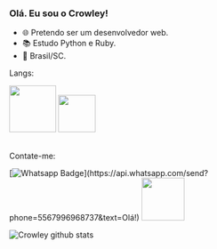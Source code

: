 ### Olá. Eu sou o Crowley!



- 🌐  Pretendo ser um desenvolvedor web.
- 📚  Estudo Python e Ruby.
- :house_with_garden:  Brasil/SC.

Langs:

<div>
 <img width="84" src="https://img.shields.io/badge/Python-3776AB?style=for-the-badge&logo=python&logoColor=white" />
 <img width="67" src="https://img.shields.io/badge/Ruby-DC143C?style=for-the-badge&logo=ruby&logoColor=white"/>
</div><br>




Contate-me:

[![Whatsapp Badge](https://img.shields.io/badge/-Whatsapp-4CA143?style=flat-square&labelColor=4CA143&logo=whatsapp&logoColor=white&link=https://api.whatsapp.com/send?phone=556796968737&text=Olá!)](https://api.whatsapp.com/send?phone=5567996968737&text=Olá!)
<a href="https://discord.gg/5XMypDufcD" target="_blank"><img src="https://img.shields.io/badge/Discord-7289DA?style=for-the-badge&logo=discord&logoColor=white" width="77"></a> 

![Crowley github stats](https://github-readme-stats.vercel.app/api?username=Crowley-Dev&theme=vision-friendly-dark&show_icons=true) 
